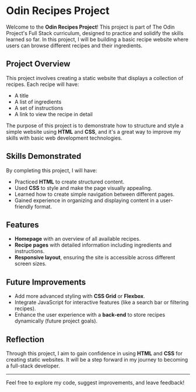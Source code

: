# Odin Recipes Project

Welcome to the **Odin Recipes Project**! This project is part of The Odin Project's Full Stack curriculum, designed to practice and solidify the skills learned so far. In this project, I will be building a basic recipe website where users can browse different recipes and their ingredients.

## Project Overview

This project involves creating a static website that displays a collection of recipes. Each recipe will have:

- A title
- A list of ingredients
- A set of instructions
- A link to view the recipe in detail

The purpose of this project is to demonstrate how to structure and style a simple website using **HTML** and **CSS**, and it's a great way to improve my skills with basic web development technologies.

## Skills Demonstrated

By completing this project, I will have:

- Practiced **HTML** to create structured content.
- Used **CSS** to style and make the page visually appealing.
- Learned how to create simple navigation between different pages.
- Gained experience in organizing and displaying content in a user-friendly format.

## Features

- **Homepage** with an overview of all available recipes.
- **Recipe pages** with detailed information including ingredients and instructions.
- **Responsive layout**, ensuring the site is accessible across different screen sizes.

## Future Improvements

- Add more advanced styling with **CSS Grid** or **Flexbox**.
- Integrate JavaScript for interactive features (like a search bar or filtering recipes).
- Enhance the user experience with a **back-end** to store recipes dynamically (future project goals).

## Reflection

Through this project, I aim to gain confidence in using **HTML** and **CSS** for creating static websites. It will be a step forward in my journey to becoming a full-stack developer.

---

Feel free to explore my code, suggest improvements, and leave feedback!


